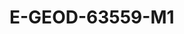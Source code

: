 <a name="material" />

# E-GEOD-63559-M1
<script type="application/ld+json">
  {
    "@context": "https://schema.org/",
    "@type": "ChemicalSubstance",
    "http://purl.org/dc/terms/conformsTo":
      {
        "@type": "CreativeWork",
        "@id": "https://bioschemas.org/profiles/ChemicalSubstance/0.4-RELEASE/"
      },
    "@id": "https://egonw.github.io/nanowiki/nanowiki409.html#material",
    "name": "E-GEOD-63559-M1",
    "sameAs: "http://127.0.0.1/mediawiki/index.php/Special:URIResolver/E-2DGEOD-2D63559-2DM1"
  }
</script>

